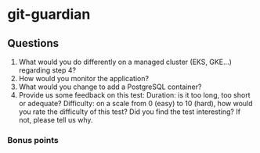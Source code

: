 # git-guardian


## Questions 
1. What would you do differently on a managed cluster (EKS, GKE…) regarding step 4?
2. How would you monitor the application?
3. What would you change to add a PostgreSQL container?
4. Provide us some feedback on this test:
Duration: is it too long, too short or adequate?
Difficulty: on a scale from 0 (easy) to 10 (hard), how would you rate the difficulty
of this test?
Did you find the test interesting? If not, please tell us why.

### Bonus points
